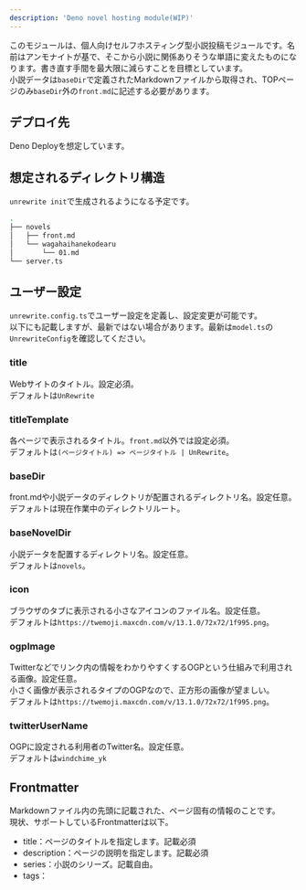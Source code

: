 ```yaml
---
description: 'Deno novel hosting module(WIP)'
---
```


このモジュールは、個人向けセルフホスティング型小説投稿モジュールです。名前はアンモナイトが基で、そこから小説に関係ありそうな単語に変えたものになります。書き直す手間を最大限に減らすことを目標としています。  
小説データは`baseDir`で定義されたMarkdownファイルから取得され、TOPページのみ`baseDir`外の`front.md`に記述する必要があります。

## デプロイ先
Deno Deployを想定しています。

## 想定されるディレクトリ構造
`unrewrite init`で生成されるようになる予定です。
``` zsh
.
├── novels
│   ├── front.md
│   └── wagahaihanekodearu
│       └── 01.md
└── server.ts
```

## ユーザー設定
`unrewrite.config.ts`でユーザー設定を定義し、設定変更が可能です。  
以下にも記載しますが、最新ではない場合があります。最新は`model.ts`の`UnrewriteConfig`を確認してください。

### title
Webサイトのタイトル。設定必須。  
デフォルトは`UnRewrite`

### titleTemplate
各ページで表示されるタイトル。`front.md`以外では設定必須。  
デフォルトは`(ページタイトル) => ページタイトル | UnRewrite`。

### baseDir
front.mdや小説データのディレクトリが配置されるディレクトリ名。設定任意。  
デフォルトは現在作業中のディレクトリルート。

### baseNovelDir
小説データを配置するディレクトリ名。設定任意。  
デフォルトは`novels`。

### icon
ブラウザのタブに表示される小さなアイコンのファイル名。設定任意。  
デフォルトは`https://twemoji.maxcdn.com/v/13.1.0/72x72/1f995.png`。

### ogpImage
Twitterなどでリンク内の情報をわかりやすくするOGPという仕組みで利用される画像。設定任意。  
小さく画像が表示されるタイプのOGPなので、正方形の画像が望ましい。  
デフォルトは`https://twemoji.maxcdn.com/v/13.1.0/72x72/1f995.png`。

### twitterUserName
OGPに設定される利用者のTwitter名。設定任意。  
デフォルトは`windchime_yk`

## Frontmatter
Markdownファイル内の先頭に記載された、ページ固有の情報のことです。  
現状、サポートしているFrontmatterは以下。

- title：ページのタイトルを指定します。記載必須
- description：ページの説明を指定します。記載必須
- series：小説のシリーズ。記載自由。
- tags：
